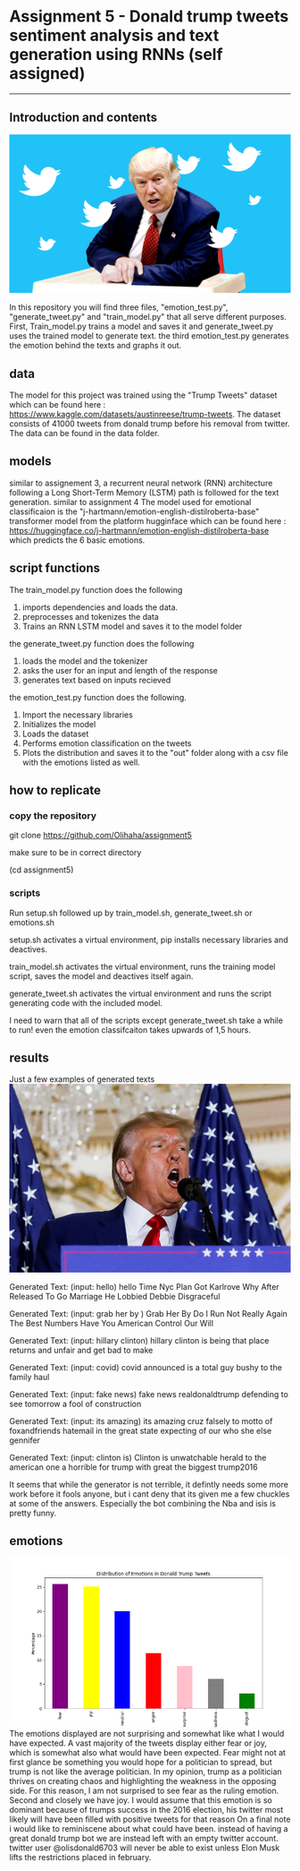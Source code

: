 # Assignment 5 - Donald trump tweets sentiment analysis and text generation using RNNs (self assigned)

---
## Introduction and contents
![DONALD](extras/trumptter.gif)

In this repository you will find three files, "emotion_test.py", "generate_tweet.py" and "train_model.py" that all serve different purposes. First, Train_model.py trains a model and saves it and generate_tweet.py uses the trained model to generate text. the third emotion_test.py generates the emotion behind the texts and graphs it out.
 

## data
The model for this project was trained using the "Trump Tweets" dataset which can be found here : https://www.kaggle.com/datasets/austinreese/trump-tweets. The dataset consists of 41000 tweets from donald trump before his removal from twitter. The data can be found in the data folder.

## models  
similar to assignement 3, a recurrent neural network (RNN) architecture following a Long Short-Term Memory (LSTM) path is followed for the text generation. similar to assignment 4 The model used for emotional classificaion is the "j-hartmann/emotion-english-distilroberta-base" transformer model from the platform hugginface which can be found here : https://huggingface.co/j-hartmann/emotion-english-distilroberta-base which predicts the 6 basic emotions. 

## script functions
The train_model.py function does the following
1. imports dependencies and loads the data.
2. preprocesses and tokenizes the data
3. Trains an RNN LSTM model and saves it to the model folder

the generate_tweet.py function does the following
1. loads the model and the tokenizer
2. asks the user for an input and length of the response
3. generates text based on inputs recieved

the emotion_test.py function does the following.
1. Import the necessary libraries
2. Initializes the model 
3. Loads the dataset
4. Performs emotion classification on the tweets
5. Plots the distribution and saves it to the "out" folder along with a csv file with the emotions listed as well.

## how to replicate
### copy the repository 
git clone https://github.com/Olihaha/assignment5

make sure to be in correct directory

(cd assignment5)

### scripts 
Run setup.sh followed up by train_model.sh, generate_tweet.sh or emotions.sh

setup.sh activates a virtual environment, pip installs necessary libraries and deactives.

train_model.sh activates the virtual environment, runs the training model script, saves the model and deactives itself again.

generate_tweet.sh activates the virtual environment and runs the script generating code with the included model.

I need to warn that all of the scripts except generate_tweet.sh take a while to run! even the emotion classifcaiton takes upwards of 1,5 hours.


## results
Just a few examples of generated texts
![DONALD](extras/usa-trump.webp)

Generated Text: (input: hello)
hello Time Nyc Plan Got Karlrove Why After Released To Go Marriage He Lobbied Debbie Disgraceful

Generated Text: (input: grab her by )
Grab Her By Do I Run Not Really Again The Best Numbers Have You American Control Our Will

Generated Text: (input: hillary clinton)
hillary clinton is being that place returns and unfair and get bad to make

Generated Text: (input: covid)
covid announced is a total guy bushy to the family haul

Generated Text: (input: fake news)
fake news realdonaldtrump defending to see tomorrow a fool of construction

Generated Text: (input: its amazing)
its amazing cruz falsely to motto of foxandfriends hatemail in the great state expecting of our who she else gennifer 

Generated Text: (input: clinton is)
Clinton is unwatchable herald to the american one a horrible for trump with great the biggest trump2016


It seems that while the generator is not terrible, it defintly needs some more work before it fools anyone, but i cant deny that its given me a few chuckles at some of the answers. Especially the bot combining the Nba and isis is pretty funny.

## emotions
![EMOTIONS](out/emotions.png)
The emotions displayed are not surprising and somewhat like what I would have expected. A vast majority of the tweets display either fear or joy, which is somewhat also what would have been expected. Fear might not at first glance be something you would hope for a politician to spread, but trump is not like the average politician. In my opinion, trump as a politician thrives on creating chaos and highlighting the weakness in the opposing side. For this reason, I am not surprised to see fear as the ruling emotion. Second and closely we have joy. I would assume that this emotion is so dominant because of trumps success in the 2016 election, his twitter most likely will have been filled with positive tweets for that reason
On a final note i would like to reminiscene about what could have been. instead of having a great donald trump bot we are instead left with an empty twitter account. twitter user @olisdonald6703 will never be able to exist unless Elon Musk lifts the restrictions placed in february.